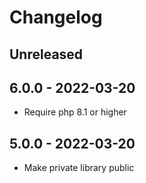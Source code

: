 # Changelog

<!-- There should always be "Unreleased" section at the beginning. -->

## Unreleased

## 6.0.0 - 2022-03-20
- Require php 8.1 or higher

## 5.0.0 - 2022-03-20
- Make private library public
